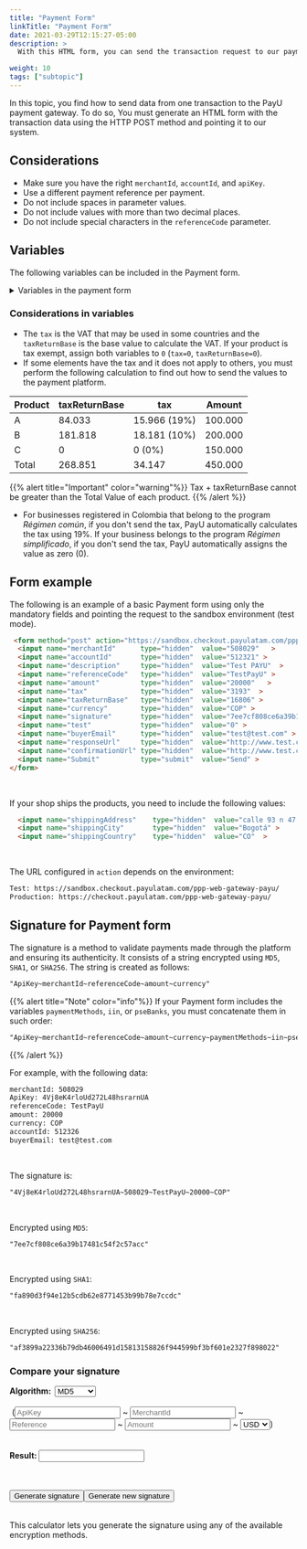 ```yaml
---
title: "Payment Form"
linkTitle: "Payment Form"
date: 2021-03-29T12:15:27-05:00
description: >
  With this HTML form, you can send the transaction request to our payment gateway along with the purchase information. Send the request using the HTTP POST method.

weight: 10
tags: ["subtopic"]
---
```

<script src="http://ajax.aspnetcdn.com/ajax/jquery.validate/1.13.0/jquery.validate.min.js"></script>
<script src="http://ajax.aspnetcdn.com/ajax/jquery.validate/1.13.0/additional-methods.min.js"></script>
<script src="/js/signature-generator/md5.js"></script>
<script src="/js/signature-generator/sha1.js"></script>
<script src="/js/signature-generator/sha256.js"></script>
<script src="/js/signature-generator/signature-generator.js"></script>

In this topic, you find how to send data from one transaction to the PayU payment gateway. To do so, You must generate an HTML form with the transaction data using the HTTP POST method and pointing it to our system.

## Considerations
* Make sure you have the right `merchantId`, `accountId`, and `apiKey`.
* Use a different payment reference per payment.
* Do not include spaces in parameter values.
* Do not include values with more than two decimal places.
* Do not include special characters in the `referenceCode` parameter.

## Variables
The following variables can be included in the Payment form.

<details>
<summary>Variables in the payment form</summary>
<br>
<div class="variables"></div>

| Field | Type | Size | Description | Mandatory |
|-|-|-|-|:-:|
| merchantId | Number | 12 | ID number of your shop in PayU’s system, you will find this number in the account creation e-mail. | ✓ | 
| referenceCode | Alphanumeric | 255 | Reference of the sale or order. It must be unique for each transaction that is sent to the system. Usually, this is a way to identify the requests sent to the payment gateway. | ✓ | 
| accountId | Number | 6 | ID of the user account for each country associated with the shop. This variable is used to display the available payment methods for this country. | ✓ | 
| description | Alphanumeric | 255 | Sale’s description. | ✓ | 
| currency | Alphanumeric | 3 | The respective currency in which the payment is made. The reconciliation process is performed in Colombian pesos at the representative rate of the day.<br>[See accepted currencies]({{< ref "response-codes-and-variables.html#accepted-currencies" >}}). | ✓ | 
| amount | Number | 14 | Total amount of the transaction. It can contain two decimal digits. Example 10000.00 or 10000. | ✓ | 
| tax | Number | 14,2 | Value of the VAT of the transaction.<br>In Colombia, if no VAT is sent, the system applies 19% automatically. It can contain two decimal digits, for example 19000.00.<br>If the product or service is VAT exempt, assign `0` to this variable. | ✓ | 
| discount | Number | 14,2 | Discount value applied to the sale. | — | 
| taxReturnBase | Number | 14,2 | Base value to calculate the VAT.<br>If the product or service is VAT exempt, assign `0` to this variable. | ✓ | 
| additionalValue | Number | 14,2 | Additional value of the sale. | — | 
| signature | Alphanumeric | 255 | Digital signature created for each transaction. Refer to [Signature for Payment form]({{< ref "payment-form.md#signature-for-payment-form" >}}) to learn how to generate it. | ✓ | 
| algorithmSignature | Alphanumeric | 255 | Encryption algorithm of the digital signature (`signature` field). The three available algorithms are: `MD5`, `SHA` and `SHA256`. | — | 
| test | Number | 1 | Indicates whether the transaction is in test or production mode. Set `1` for test and `0` for production. | — | 
| lng | Alphanumeric | 3 | Language in which the payment gateway is wished to be displayed.<br>[See supported languages]({{< ref "response-codes-and-variables.html#supported-languages" >}}). | — | 
| extra1 | Alphanumeric | 255 | Additional field to send information about the purchase. | — | 
| extra2 | Alphanumeric | 255 | Additional field to send information about the purchase. | — | 
| extra3 | Alphanumeric | 255 | Additional field to send information about the purchase. | — | 
| template | Alphanumeric | 255 | Template for the payment page. | — | 
| responseUrl | Alphanumeric | 255 | The URL of the response page. | — | 
| confirmationUrl | Alphanumeric | 255 | The URL of the confirmation page. | — | 
| sourceUrl | Alphanumeric | 255 | Source URL of the merchant transactions. This is where the payment button is located. | — | 
| airline | Alphanumeric | 4 | Airline code. | — | 
| billingAddress | Alphanumeric | 255 | The correspondence address. | — | 
| shippingAddress | Alphanumeric | 255 | The delivery address of the merchandise.<br><sup>\*</sup> Mandatory if your shop ships the product. | ✓* | 
| billingCity | Alphanumeric | 50 | City associated with the billing address. | — | 
| shippingCity | Alphanumeric | 50 | The delivery City of the merchandise<br><sup>\*</sup> Mandatory if your shop ships the product. | ✓* | 
| zipCode | Alphanumeric | 20 | Postal code. | — | 
| billingCountry | Alphanumeric | 2 | The ISO country code associated with the billing address. | — | 
| shippingCountry | Alphanumeric | 2 | The delivery ISO country code for the merchandise.<br><sup>\*</sup> Mandatory if your shop ships the product.<br>[See processing countries]({{< ref "response-codes-and-variables.html#processing-countries" >}}). | ✓* | 
| buyerEmail | Alphanumeric | 255 | Field that contains the buyer’s e-mail to notify the result of the transaction by e-mail. It is recommended to validate if this field has been provided in the form. | ✓ | 
| telephone | Alphanumeric | 50 | The buyer’s residence phone. | ✓ | 
| officeTelephone | Alphanumeric | 50 | The buyer’s daytime phone. | — | 
| mobilePhone | Alphanumeric | 50 | The buyer’s cell phone number. This value will be taken to fill out the credit card form and will be the contact telephone number. | — | 
| buyerFullName | Alphanumeric | 150 | The buyer’s full name. | ✓ | 
| paymentMethods | Alphanumeric | 255 | List of payment methods enabled in the payment process.<br>This list must be separated by comma and without blanks. For example: `VISA,MASTERCARD`.<br>You can include installments for the payment methods adding them using hyphens. Example: `VISA-1-3,MASTERCARD-3-5-9`.<br>[See the available Payment Methods for your country in the column `paymentMethod parameter`]({{< ref "select-your-payment-method.html" >}}). | — | 
| administrativeFee | Number | 14,2 | Amount of the administrative fee. | — | 
| taxAdministrativeFee | Number | 14,2 | Amount of tax of the administrative fee. | — | 
| taxAdministrativeFeeReturnBase | Number | 14,2 | Base value to calculate the tax of the administrative fee. | — | 
| payerEmail | Alphanumeric | 255 | The payer’s e-mail. | — | 
| payerPhone | Alphanumeric | 20 | The payer’s phone number. | — | 
| payerOfficePhone | Alphanumeric | 20 | The payer’s workplace phone number. | — | 
| payerMobilePhone | Alphanumeric | 20 | The payer’s mobile phone number. | — | 
| expirationDate | Alphanumeric | 19 | Expiration date of the transactions for Cash payments. Format: `YYYY-MM-DD HH:mm:ss`.<br>This value must be lower than the default number of days for the cash payment (15 days for Argentina and 7 days for the other countries). | - | 
| payerFullName | Alphanumeric | 50 | The payer’s name. This value will be taken to fill out the credit card form. | — | 
| payerDocument | Alphanumeric | 25 | The buyer’s identification number. This value will be taken to fill out the credit card form. | — | 
| payerDocumentType | Alphanumeric | 25 | The buyer’s identification number. This value will be taken to fill out the credit card form. | — | 
| iin | Alphanumeric | 2048 | List of Bins admitted during the payment process (separated by comma).<br>_This parameter can only be used by merchants that validate signature._ | — | 
| paymentMethodsDescription | Alphanumeric | 255 | Description of the payment methods and Bins admitted during the payment process. | — | 
| pseBanks | Alphanumeric | 255 | List of bank codes enabled in the payment process through PSE.<br>This list must be separated by comma and without blanks. | — | | merchantId | Number | 12 | ID number of your shop in PayU’s system, you will find this number in the account creation e-mail. | ✓ | 
| referenceCode | Alphanumeric | 255 | Reference of the sale or order. It must be unique for each transaction that is sent to the system. Usually, this is a way to identify the requests sent to the payment gateway. | ✓ | 
| accountId | Number | 6 | ID of the user account for each country associated with the shop. This variable is used to display the available payment methods for this country. | ✓ | 
| description | Alphanumeric | 255 | Sale’s description. | ✓ | 
| currency | Alphanumeric | 3 | The respective currency in which the payment is made. The reconciliation process is performed in Colombian pesos at the representative rate of the day.<br>[See accepted currencies]({{< ref "response-codes-and-variables.html#accepted-currencies" >}}). | ✓ | 
| amount | Number | 14 | Total amount of the transaction. It can contain two decimal digits. Example 10000.00 or 10000. | ✓ | 
| tax | Number | 14,2 | Value of the VAT of the transaction.<br>In Colombia, if no VAT is sent, the system applies 19% automatically. It can contain two decimal digits, for example 19000.00.<br>If the product or service is VAT exempt, assign `0` to this variable. | ✓ | 
| discount | Number | 14,2 | Discount value applied to the sale. | — | 
| taxReturnBase | Number | 14,2 | Base value to calculate the VAT.<br>If the product or service is VAT exempt, assign `0` to this variable. | ✓ | 
| additionalValue | Number | 14,2 | Additional value of the sale. | — | 
| signature | Alphanumeric | 255 | Digital signature created for each transaction. Refer to [Signature for Payment form]({{< ref "payment-form.md#signature-for-payment-form" >}}) to learn how to generate it. | ✓ | 
| algorithmSignature | Alphanumeric | 255 | Encryption algorithm of the digital signature (`signature` field). The three available algorithms are: `MD5`, `SHA` and `SHA256`. | — | 
| test | Number | 1 | Indicates whether the transaction is in test or production mode. Set `1` for test and `0` for production. | — | 
| lng | Alphanumeric | 3 | Language in which the payment gateway is wished to be displayed.<br>[See supported languages]({{< ref "response-codes-and-variables.html#supported-languages" >}}). | — | 
| extra1 | Alphanumeric | 255 | Additional field to send information about the purchase. | — | 
| extra2 | Alphanumeric | 255 | Additional field to send information about the purchase. | — | 
| extra3 | Alphanumeric | 255 | Additional field to send information about the purchase. | — | 
| template | Alphanumeric | 255 | Template for the payment page. | — | 
| responseUrl | Alphanumeric | 255 | The URL of the response page. | — | 
| confirmationUrl | Alphanumeric | 255 | The URL of the confirmation page. | — | 
| sourceUrl | Alphanumeric | 255 | Source URL of the merchant transactions. This is where the payment button is located. | — | 
| airline | Alphanumeric | 4 | Airline code. | — | 
| billingAddress | Alphanumeric | 255 | The correspondence address. | — | 
| shippingAddress | Alphanumeric | 255 | The delivery address of the merchandise.<br><sup>\*</sup> Mandatory if your shop ships the product. | ✓* | 
| billingCity | Alphanumeric | 50 | City associated with the billing address. | — | 
| shippingCity | Alphanumeric | 50 | The delivery City of the merchandise<br><sup>\*</sup> Mandatory if your shop ships the product. | ✓* | 
| zipCode | Alphanumeric | 20 | Postal code. | — | 
| billingCountry | Alphanumeric | 2 | The ISO country code associated with the billing address. | — | 
| shippingCountry | Alphanumeric | 2 | The delivery ISO country code for the merchandise.<br><sup>\*</sup> Mandatory if your shop ships the product.<br>[See processing countries]({{< ref "response-codes-and-variables.html#processing-countries" >}}). | ✓* | 
| buyerEmail | Alphanumeric | 255 | Field that contains the buyer’s e-mail to notify the result of the transaction by e-mail. It is recommended to validate if this field has been provided in the form. | ✓ | 
| telephone | Alphanumeric | 50 | The buyer’s residence phone. | ✓ | 
| officeTelephone | Alphanumeric | 50 | The buyer’s daytime phone. | — | 
| mobilePhone | Alphanumeric | 50 | The buyer’s cell phone number. This value will be taken to fill out the credit card form and will be the contact telephone number. | — | 
| buyerFullName | Alphanumeric | 150 | The buyer’s full name. | ✓ | 
| paymentMethods | Alphanumeric | 255 | List of payment methods enabled in the payment process.<br>This list must be separated by comma and without blanks. For example: `VISA,MASTERCARD`.<br>You can include installments for the payment methods adding them using hyphens. Example: `VISA-1-3,MASTERCARD-3-5-9`.<br>[See the available Payment Methods for your country in the column `paymentMethod parameter`]({{< ref "select-your-payment-method.html" >}}). | — | 
| administrativeFee | Number | 14,2 | Amount of the administrative fee. | — | 
| taxAdministrativeFee | Number | 14,2 | Amount of tax of the administrative fee. | — | 
| taxAdministrativeFeeReturnBase | Number | 14,2 | Base value to calculate the tax of the administrative fee. | — | 
| payerEmail | Alphanumeric | 255 | The payer’s e-mail. | — | 
| payerPhone | Alphanumeric | 20 | The payer’s phone number. | — | 
| payerOfficePhone | Alphanumeric | 20 | The payer’s workplace phone number. | — | 
| payerMobilePhone | Alphanumeric | 20 | The payer’s mobile phone number. | — | 
| expirationDate | Alphanumeric | 19 | Expiration date of the transactions for Cash payments. Format: `YYYY-MM-DD HH:mm:ss`.<br>This value must be lower than the default number of days for the cash payment (15 days for Argentina and 7 days for the other countries). | - | 
| payerFullName | Alphanumeric | 50 | The payer’s name. This value will be taken to fill out the credit card form. | — | 
| payerDocument | Alphanumeric | 25 | The buyer’s identification number. This value will be taken to fill out the credit card form. | — | 
| payerDocumentType | Alphanumeric | 25 | The buyer’s identification number. This value will be taken to fill out the credit card form. | — | 
| iin | Alphanumeric | 2048 | List of Bins admitted during the payment process (separated by comma).<br>_This parameter can only be used by merchants that validate signature._ | — | 
| paymentMethodsDescription | Alphanumeric | 255 | Description of the payment methods and Bins admitted during the payment process. | — | 
| pseBanks | Alphanumeric | 255 | List of bank codes enabled in the payment process through PSE.<br>This list must be separated by comma and without blanks. | — | 
</details>

### Considerations in variables
* The `tax` is the VAT that may be used in some countries and the `taxReturnBase` is the base value to calculate the VAT. If your product is tax exempt, assign both variables to `0` (`tax=0`, `taxReturnBase=0`).
* If some elements have the tax and it does not apply to others, you must perform the following calculation to find out how to send the values to the payment platform.

| Product | taxReturnBase | tax          | Amount  |
|---------|---------------|--------------|---------|
| A       | 84.033        | 15.966 (19%) | 100.000 |
| B       | 181.818       | 18.181 (10%) | 200.000 |
| C       | 0             | 0 (0%)       | 150.000 |
| Total   | 268.851       | 34.147       | 450.000 |

{{% alert title="Important" color="warning"%}}
Tax + taxReturnBase cannot be greater than the Total Value of each product.
{{% /alert %}}

* For businesses registered in Colombia that belong to the program _Régimen común_, if you don't send the tax, PayU automatically calculates the tax using 19%. If your business belongs to the program _Régimen simplificado_, if you don't send the tax, PayU automatically assigns the value as zero (0).

## Form example
The following is an example of a basic Payment form using only the mandatory fields and pointing the request to the sandbox environment (test mode).

```HTML
 <form method="post" action="https://sandbox.checkout.payulatam.com/ppp-web-gateway-payu/">
  <input name="merchantId"      type="hidden"  value="508029"   >
  <input name="accountId"       type="hidden"  value="512321" >
  <input name="description"     type="hidden"  value="Test PAYU"  >
  <input name="referenceCode"   type="hidden"  value="TestPayU" >
  <input name="amount"          type="hidden"  value="20000"   >
  <input name="tax"             type="hidden"  value="3193"  >
  <input name="taxReturnBase"   type="hidden"  value="16806" >
  <input name="currency"        type="hidden"  value="COP" >
  <input name="signature"       type="hidden"  value="7ee7cf808ce6a39b17481c54f2c57acc"  >
  <input name="test"            type="hidden"  value="0" >
  <input name="buyerEmail"      type="hidden"  value="test@test.com" >
  <input name="responseUrl"     type="hidden"  value="http://www.test.com/response" >
  <input name="confirmationUrl" type="hidden"  value="http://www.test.com/confirmation" >
  <input name="Submit"          type="submit"  value="Send" >
</form>
```
<br>

If your shop ships the products, you need to include the following values:

```HTML
  <input name="shippingAddress"    type="hidden"  value="calle 93 n 47 - 65"   >
  <input name="shippingCity"       type="hidden"  value="Bogotá" >
  <input name="shippingCountry"    type="hidden"  value="CO"  >
```
<br>

The URL configured in `action` depends on the environment:

```HTML
Test: https://sandbox.checkout.payulatam.com/ppp-web-gateway-payu/
Production: https://checkout.payulatam.com/ppp-web-gateway-payu/
```

## Signature for Payment form
The signature is a method to validate payments made through the platform and ensuring its authenticity. It consists of a string encrypted using `MD5`, `SHA1`, or `SHA256`. The string is created as follows:

```HTML
"ApiKey~merchantId~referenceCode~amount~currency"
```

{{% alert title="Note" color="info"%}}
If your Payment form includes the variables `paymentMethods`, `iin`, or `pseBanks`, you must concatenate them in such order:

```HTML
"ApiKey~merchantId~referenceCode~amount~currency~paymentMethods~iin~pseBanks"
```
{{% /alert %}}

For example, with the following data:

```HTML
merchantId: 508029
ApiKey: 4Vj8eK4rloUd272L48hsrarnUA
referenceCode: TestPayU
amount: 20000
currency: COP
accountId: 512326
buyerEmail: test@test.com
```
<br>

The signature is:

```HTML
"4Vj8eK4rloUd272L48hsrarnUA~508029~TestPayU~20000~COP"
```
<br>

Encrypted using `MD5`:

```HTML
"7ee7cf808ce6a39b17481c54f2c57acc"
```
<br>

Encrypted using `SHA1`:

```HTML
"fa890d3f94e12b5cdb62e8771453b99b78e7ccdc"
```
<br>

Encrypted using `SHA256`:

```HTML
"af3899a22336b79db46006491d15813158826f944599bf3bf601e2327f898022"
```

### Compare your signature

<!-- Signature generator -->
<div id="blue-box">
<span class="grey-text-13">
<div id = "div_generador" >

<form method="POST" id="signature_form" >
    <table>
        <span class="blue-text-13"><b>Algorithm: &nbsp;</b></span>
        <select id = "signature_algorithm" class="calc_selector form_control">
            <option  value="md5">MD5</option>
            <option  value="sha1">SHA1</option>
            <option  value="sha256">SHA256</option>
        </select>
        <br>
        <br>
        <span class="calc_text">&nbsp;(</span>
        <input class="form_control" type="text"  id ="signature_apikey" name = "signature_apikey" placeholder="ApiKey" maxlength="26"> ~
        <input class="form_control number" type="text"  id ="signature_merchanId" name = "signature_merchanId" placeholder="MerchantId" maxlength="7"> ~
        <input class="form_control" type="text"  id ="signature_referenceCode" name = "signature_referenceCode" placeholder="Reference" maxlength="255"> ~
        <input class="form_control  number" type="text" id ="signature_amount" name = "signature_amount" placeholder="Amount" maxlength="14"> ~
        <select id = "signature_currency" class="calc_selector form_control" >
            <option  value="USD">USD</option>
            <option  value="COP">COP</option>
            <option  value="MXN">MXN</option>
            <option  value="ARS">ARS</option>
            <option  value="PEN">PEN</option>
            <option  value="BRL">BRL</option>
            <option  value="CLP">CLP</option>
        </select>
        <span class="calc_text">)</span>
        <br>
        <br>
        <br>
        <span class="blue-text-13"><b>Result:&nbsp;</b></span><input class="form_control" id ="signature_generated" name = "signature_generated" value = ""  readonly />
    </table>
    <br>
    <table width="50%"  border="0" cellspacing="2" cellpadding="2">
        <input type="button" name="signature_generate" id="signature_generate" value="Generate signature" >
        <input type="button" name="signature_generate_again" id="signature_generate_again" value="Generate new signature" >
    </table>
</form>
</div>
</span>
</div>
<!-- End of signature generator -->

This calculator lets you generate the signature using any of the available encryption methods.